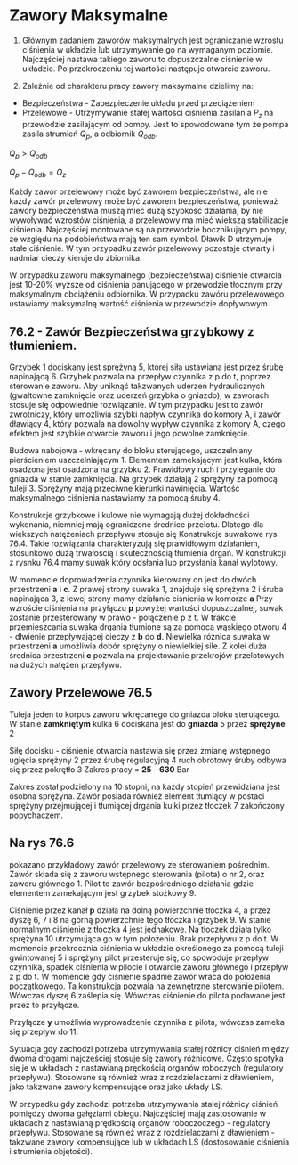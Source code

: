 # Zawory Maksymalne

1. Głównym zadaniem zaworów maksymalnych jest ograniczanie wzrostu ciśnienia w układzie lub utrzymywanie go na wymaganym poziomie. Najczęściej nastawa takiego zaworu to dopuszczalne ciśnienie w układzie. Po przekroczeniu tej wartości następuje otwarcie zaworu. 

2. Zależnie od charakteru pracy zawory maksymalne dzielimy na:
- Bezpieczeństwa - Zabezpieczenie układu przed przeciążeniem
- Przelewowe - Utrzymywanie stałej wartości ciśnienia zasilania $P_{z}$ na przewodzie zasilającym od pompy. Jest to spowodowane tym że pompa zasila strumień $Q_{p}$, a odbiornik $Q_{odb}$.

$Q_{p} > Q_{odb}$

$Q_{p} - Q_{odb} = Q_{z}$

Każdy zawór przelewowy może być zaworem bezpieczeństwa, ale nie każdy zawór przelewowy może być zaworem bezpieczeństwa, ponieważ zawory bezpieczeństwa muszą mieć dużą szybkość działania, by nie wywoływać wzrostów ciśnienia, a przelewowy ma mieć wiekszą stabilizacje ciśnienia.
Najczęściej montowane są na przewodzie bocznikującym pompy, ze względu na podobieństwa mają ten sam symbol.
Dławik D utrzymuje stałe ciśnienie. W tym przypadku zawór przelewowy pozostaje otwarty i nadmiar cieczy kieruje do zbiornika. 

W przypadku zaworu maksymalnego (bezpieczeństwa) ciśnienie otwarcia jest 10-20% wyższe od ciśnienia panującego w przewodzie tłocznym przy maksymalnym obciążeniu odbiornika.
W przypadku zawóru przelewowego ustawiamy maksymalną wartość ciśnienia w przewodzie dopływowym.

## 76.2 - Zawór Bezpieczeństwa grzybkowy z tłumieniem.

Grzybek 1 dociskany jest sprężyną 5, której siła ustawiana jest przez śrubę napinającą 6. Grzybek pozwala na przepływ czynnika z p do t, poprzez sterowanie zaworu. Aby uniknąć takzwanych uderzeń hydraulicznych (gwałtowne zamknięcie oraz uderzeń grzybka o gniazdo), w zaworach stosuje się odpowiednie rozwiązanie.
W tym przypadku jest to zawór zwrotniczy, który umożliwia szybki napływ czynnika do komory A, i zawór dławiący 4, który pozwala na dowolny wypływ czynnika z komory A, czego efektem jest szybkie otwarcie zaworu i jego powolne zamknięcie.

Budowa nabojowa - wkręcany do bloku sterującego, uszczelniany pierścieniem uszczelniającym 1. Elementem zamekającym jest kulka, która osadzona jest osadzona na grzybku 2. Prawidłowy ruch i przyleganie do gniazda w stanie zamknięcia. Na grzybek działają 2 sprężyny za pomocą tuleji 3. Sprężyny mają przeciwne kierunki nawinięcia. Wartość maksymalnego ciśnienia nastawiamy za pomocą śruby 4.

Konstrukcje grzybkowe i kulowe nie wymagają dużej dokładności wykonania, niemniej mają ograniczone średnice przelotu. Dlatego dla wiekszych natężeniach przepływu stosuje się Konstrukcje suwakowe rys. 76.4.
Takie rozwiązania charakteryzują się prawidłowym działaniem, stosunkowo dużą trwałością i skutecznością tłumienia drgań. W konstrukcji z rysnku 76.4 mamy suwak który odsłania lub przysłania kanał wylotowy.

W momencie doprowadzenia czynnika kierowany on jest do dwóch przestrzeni **a** i **c**. Z prawej strony suwaka 1, znajduje się sprężyna 2 i śruba napinająca 3, z lewej strony mamy działanie ciśnienia w komorze **a** 
Przy wzroście ciśnienia na przyłączu **p** powyżej wartości dopuszczalnej, suwak zostanie przesterowany w prawo - połączenie p z t. W trakcie przemieszcania suwaka drgania tłumione są za pomocą wąskiego otworu 4 - dłwienie przepływającej cieczy z **b** do **d**. Niewielka różnica suwaka w przestrzeni **a** umożliwia dobór sprężyny o niewielkiej sile. Z kolei duża średnica przestrzeni **c** pozwala na projektowanie przekrojów przelotowych na dużych natężeń przepływu.

## Zawory Przelewowe 76.5
Tuleja jeden to korpus zaworu wkręcanego do gniazda bloku sterującego. W stanie **zamkniętym** kulka 6 dociskana jest do **gniazda** 5 przez **sprężyne** 2

Siłę docisku - ciśnienie otwarcia nastawia się przez zmianę wstępnego ugięcia sprężyny 2 przez śrubę regulacyjną 4 ruch obrotowy śruby odbywa się przez pokrętło 3
Zakres pracy = **25** - **630** Bar

Zakres został podzielony na 10 stopni, na każdy stopień przewidziana jest osobna sprężyna.
Zawór posiada również element tłumiący w postaci sprężyny przejmującej i tłumiącej drgania kulki przez tłoczek 7 zakończony popychaczem.

## Na rys 76.6 

pokazano przykładowy zawór przelewowy ze sterowaniem pośrednim. Zawór składa się z zaworu wstępnego sterowania (pilota) o nr 2, oraz zaworu głównego 1.
Pilot to zawór bezpośredniego działania gdzie elementem zamekającym jest grzybek stożkowy 9.

Ciśnienie przez kanał **p** działa na dolną powierzchnie tłoczka 4, a przez dyszę 6, 7 i 8 na górną powierzchnie tego tłoczka i grzybek 9.
W stanie normalnym ciśnienie z tłoczka 4 jest jednakowe. Na tłoczek działa tylko sprężyna 10 utrzymująca go w tym położeniu. Brak przepływu z p do t. W momencie przekrocznia ciśnienia w układzie określonego za pomocą tuleji gwintowanej 5 i sprężyny pilot przesteruje się, co spowoduje przepływ czynnika, spadek ciśnienia w pilocie i otwarcie zaworu głównego i przepływ z p do t.
W momencie gdy ciśnienie spadnie zawór wraca do położenia początkowego. Ta konstrukcja pozwala na zewnętrzne sterowanie pilotem. Wówczas dyszę 6 zaślepia się. Wówczas ciśnienie do pilota podawane jest przez to przyłącze.

Przyłącze **y** umożliwia wyprowadzenie czynnika z pilota, wówczas zameka się przepływ do 11.

Sytuacja gdy zachodzi potrzeba utrzymywania stałej różnicy ciśnień między dwoma drogami najczęściej stosuje się zawory różnicowe. Często spotyka się je w układach z nastawianą prędkością organów roboczych (regulatory przepływu). Stosowane są również wraz z rozdzielaczami z dławieniem, jako takzwane zawory kompensujące oraz jako układy LS.

W przypadku gdy zachodzi potrzeba utrzymywania stałej różnicy ciśnień pomiędzy dwoma gałęziami obiegu.
Najczęściej mają zastosowanie w układach z nastawianą prędkością organów roboczoczego - regulatory przepływu.
Stosowane są również wraz z rozdzielaczami z dławieniem - takzwane zawory kompensujące lub w układach LS (dostosowanie ciśnienia i strumienia objętości).
